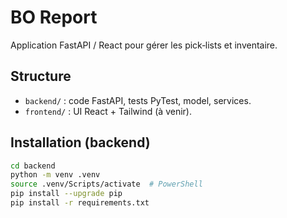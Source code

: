# BO Report

Application FastAPI / React pour gérer les pick‑lists et inventaire.

## Structure

- `backend/` : code FastAPI, tests PyTest, model, services.
- `frontend/` : UI React + Tailwind (à venir).

## Installation (backend)

```bash
cd backend
python -m venv .venv
source .venv/Scripts/activate  # PowerShell
pip install --upgrade pip
pip install -r requirements.txt
